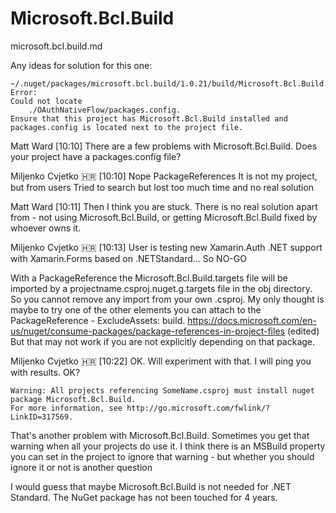 # Microsoft.Bcl.Build

microsoft.bcl.build.md

Any ideas for solution for this one:

```
~/.nuget/packages/microsoft.bcl.build/1.0.21/build/Microsoft.Bcl.Build.targets(5,5): 
Error: 
Could not locate 
    ./OAuthNativeFlow/packages.config.  
Ensure that this project has Microsoft.Bcl.Build installed and packages.config is located next to the project file.
```

Matt Ward [10:10]
There are a few problems with Microsoft.Bcl.Build. Does your project have a packages.config file?

Miljenko Cvjetko 🇭🇷 [10:10]
Nope
PackageReferences
It is not my project, but from users
Tried to search but lost too much time and no real solution

Matt Ward [10:11]
Then I think you are stuck. There is no real solution apart from - not using Microsoft.Bcl.Build, or getting Microsoft.Bcl.Build fixed by whoever owns it.

Miljenko Cvjetko 🇭🇷 [10:13]
User is testing new Xamarin.Auth .NET support with Xamarin.Forms based on .NETStandard…
So NO-GO

With a PackageReference the Microsoft.Bcl.Build.targets file will be imported by a projectname.csproj.nuget.g.targets file in the obj directory. So you cannot remove any import from your own .csproj.
My only thought is maybe to try one of the other elements you can attach to the PackageReference - ExcludeAssets: build. https://docs.microsoft.com/en-us/nuget/consume-packages/package-references-in-project-files (edited)
But that may not work if you are not explicitly depending on that package.

Miljenko Cvjetko 🇭🇷 [10:22]
OK. Will experiment with that.
I will ping you with results.
OK?


```
Warning: All projects referencing SomeName.csproj must install nuget package Microsoft.Bcl.Build. 
For more information, see http://go.microsoft.com/fwlink/?LinkID=317569.
```
That's another problem with Microsoft.Bcl.Build. Sometimes you get that warning when all 
your projects do use it. I think there is an MSBuild property you can set in the project 
to ignore that warning - but whether you should ignore it or not is another question


I would guess that maybe Microsoft.Bcl.Build is not needed for .NET Standard. The NuGet package 
has not been touched for 4 years.


